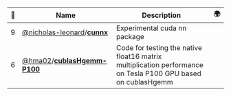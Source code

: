 |:star2: | Name | Description | 🌍|
|---|---|---|---|
|9|[@nicholas-leonard](https://github.com/nicholas-leonard)/[**cunnx**](https://github.com/nicholas-leonard/cunnx)|Experimental cuda nn package||
|6|[@hma02](https://github.com/hma02)/[**cublasHgemm-P100**](https://github.com/hma02/cublasHgemm-P100)|Code for testing the native float16 matrix multiplication performance on Tesla P100 GPU based on cublasHgemm||

